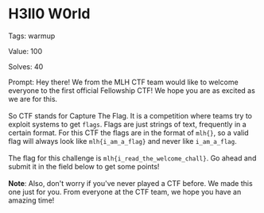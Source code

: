 
H3ll0 W0rld
===========


Tags: warmup

Value: 100

Solves: 40

Prompt: Hey there! We from the MLH CTF team would like to welcome everyone to the first official Fellowship CTF! We hope you are as excited as we are for this. </br></br> So CTF stands for Capture The Flag. It is a competition where teams try to exploit systems to get `flags`. Flags are just strings of text, frequently in a certain format. For this CTF the flags are in the format of `mlh{}`, so a valid flag will always look like `mlh{i_am_a_flag}` and never like `i_am_a_flag`. </br></br> The flag for this challenge is `mlh{i_read_the_welcome_chall}`. Go ahead and submit it in the field below to get some points! </br></br> **Note**: Also, don't worry if you've never played a CTF before. We made this one just for you. From everyone at the CTF team, we hope you have an amazing time!
